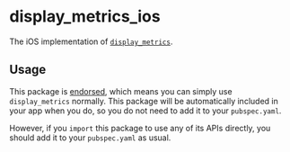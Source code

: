 # display_metrics_ios

The iOS implementation of [`display_metrics`][1].

## Usage

This package is [endorsed][2], which means you can simply use `display_metrics`
normally. This package will be automatically included in your app when you do,
so you do not need to add it to your `pubspec.yaml`.

However, if you `import` this package to use any of its APIs directly, you
should add it to your `pubspec.yaml` as usual.

[1]: https://pub.dev/packages/display_metrics
[2]: https://flutter.dev/to/endorsed-federated-plugin